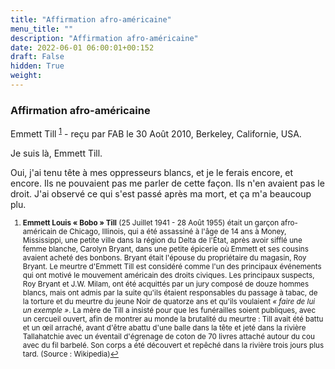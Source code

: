 ```yaml
---
title: "Affirmation afro-américaine"
menu_title: ""
description: "Affirmation afro-américaine"
date: 2022-06-01 06:00:01+00:152
draft: False
hidden: True
weight:
---
```

### Affirmation afro-américaine

Emmett Till <sup id="a1">[1](#f1)</sup> - reçu par FAB le 30 Août 2010, Berkeley, Californie, USA.

Je suis là, Emmett Till.

Oui, j'ai tenu tête à mes oppresseurs blancs, et je le ferais encore, et encore. Ils ne pouvaient pas me parler de cette façon. Ils n'en avaient pas le droit. J'ai observé ce qui s'est passé après ma mort, et ça m'a beaucoup plu.
<small>

1. <large id="f1"> **Emmett Louis « Bobo » Till** (25 Juillet 1941 - 28 Août 1955) était un garçon afro-américain de Chicago, Illinois, qui a été assassiné à l'âge de 14 ans à Money, Mississippi, une petite ville dans la région du Delta de l'État, après avoir sifflé une femme blanche, Carolyn Bryant, dans une petite épicerie où Emmett et ses cousins avaient acheté des bonbons. Bryant était l'épouse du propriétaire du magasin, Roy Bryant. Le meurtre d'Emmett Till est considéré comme l'un des principaux événements qui ont motivé le mouvement américain des droits civiques. Les principaux suspects, Roy Bryant et J.W. Milam, ont été acquittés par un jury composé de douze hommes blancs, mais ont admis par la suite qu'ils étaient responsables du passage à tabac, de la torture et du meurtre du jeune Noir de quatorze ans et qu'ils voulaient *« faire de lui un exemple »*. La mère de Till a insisté pour que les funérailles soient publiques, avec un cercueil ouvert, afin de montrer au monde la brutalité du meurtre : Till avait été battu et un œil arraché, avant d'être abattu d'une balle dans la tête et jeté dans la rivière Tallahatchie avec un éventail d'égrenage de coton de 70 livres attaché autour du cou avec du fil barbelé. Son corps a été découvert et repêché dans la rivière trois jours plus tard. (Source : Wikipedia)[↩](#a1)

